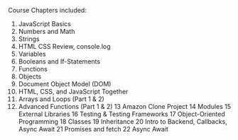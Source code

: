 Course Chapters included:

1. JavaScript Basics  
2. Numbers and Math  
3. Strings  
4. HTML CSS Review, console.log  
5. Variables  
6. Booleans and If-Statements  
7. Functions  
8. Objects  
9. Document Object Model (DOM)  
10. HTML, CSS, and JavaScript Together  
11. Arrays and Loops (Part 1 & 2)
12. Advanced Functions (Part 1 & 2)
13 Amazon Clone Project
14 Modules
15 External Libraries
16 Testing & Testing Frameworks
17 Object-Oriented Programming
18 Classes
19 Inheritance
20 Intro to Backend, Callbacks, Async Await
21 Promises and fetch
22 Async Await
